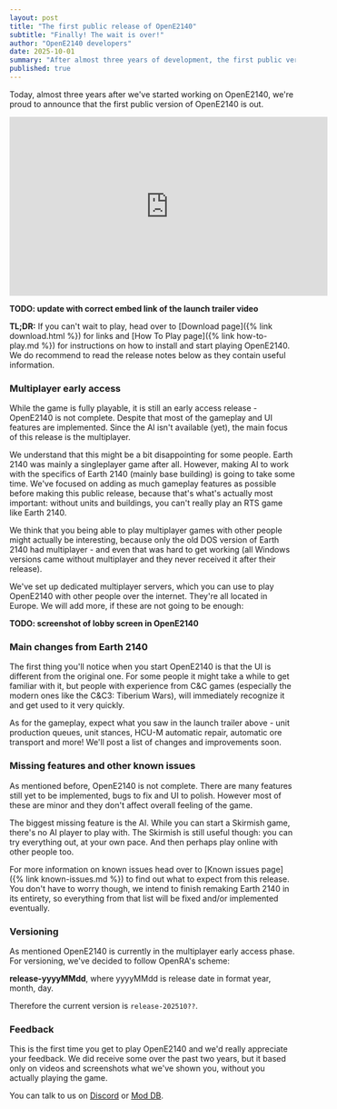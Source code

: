 ```yaml
---
layout: post
title: "The first public release of OpenE2140"
subtitle: "Finally! The wait is over!"
author: "OpenE2140 developers"
date: 2025-10-01
summary: "After almost three years of development, the first public version of OpenE2140 has been released."
published: true
---
```


Today, almost three years after we've started working on OpenE2140, we're proud to announce that the first public version of OpenE2140 is out.

<div class="mb-4 is-flex is-justify-items-center is-justify-content-center">
    <iframe title="OpenE2140: Launch Trailer (Multiplayer Beta)" width="560" height="315"
            src="https://dalek.zone/videos/embed/d09b183e-ba05-4862-a3ce-bbf03d021648" frameborder="0" allowfullscreen=""
            sandbox="allow-same-origin allow-scripts allow-popups allow-forms"></iframe>
</div>

**TODO: update with correct embed link of the launch trailer video**

**TL;DR:** If you can't wait to play, head over to [Download page]({% link download.html %}) for links and [How To Play page]({% link how-to-play.md %}) for instructions on how to install and start playing OpenE2140. We do recommend to read the release notes below as they contain useful information.

### Multiplayer early access

While the game is fully playable, it is still an early access release - OpenE2140 is not complete. Despite that most of the gameplay and UI features are implemented. Since the AI isn't available (yet), the main focus of this release is the multiplayer.

We understand that this might be a bit disappointing for some people. Earth 2140 was mainly a singleplayer game after all. However, making AI to work with the specifics of Earth 2140 (mainly base building) is going to take some time. We've focused on adding as much gameplay features as possible before making this public release, because that's what's actually most important: without units and buildings, you can't really play an RTS game like Earth 2140.

We think that you being able to play multiplayer games with other people might actually be interesting, because only the old DOS version of Earth 2140 had multiplayer - and even that was hard to get working (all Windows versions came without multiplayer and they never received it after their release).

We've set up dedicated multiplayer servers, which you can use to play OpenE2140 with other people over the internet. They're all located in Europe. We will add more, if these are not going to be enough:

**TODO: screenshot of lobby screen in OpenE2140**

### Main changes from Earth 2140

The first thing you'll notice when you start OpenE2140 is that the UI is different from the original one. For some people it might take a while to get familiar with it, but people with experience from C&C games (especially the modern ones like the C&C3: Tiberium Wars), will immediately recognize it and get used to it very quickly.

As for the gameplay, expect what you saw in the launch trailer above - unit production queues, unit stances, HCU-M automatic repair, automatic ore transport and more! We'll post a list of changes and improvements soon.

### Missing features and other known issues
As mentioned before, OpenE2140 is not complete. There are many features still yet to be implemented, bugs to fix and UI to polish. However most of these are minor and they don't affect overall feeling of the game.

The biggest missing feature is the AI. While you can start a Skirmish game, there's no AI player to play with. The Skirmish is still useful though: you can try everything out, at your own pace. And then perhaps play online with other people too.

For more information on known issues head over to [Known issues page]({% link known-issues.md %}) to find out what to expect from this release. You don't have to worry though, we intend to finish remaking Earth 2140 in its entirety, so everything from that list will be fixed and/or implemented eventually.

### Versioning
As mentioned OpenE2140 is currently in the multiplayer early access phase. For versioning, we've decided to follow OpenRA's scheme:

**release-yyyyMMdd**, where yyyyMMdd is release date in format year, month, day.

Therefore the current version is `release-202510??`.

### Feedback
This is the first time you get to play OpenE2140 and we'd really appreciate your feedback. We did receive some over the past two years, but it based only on videos and screenshots what we've shown you, without you actually playing the game.

You can talk to us on [Discord](https://discord.gg/KNcX5BxA37) or [Mod DB](https://www.moddb.com/mods/opene2140).
